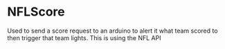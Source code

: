 # NFLScore
Used to send a score request to an arduino to alert it what team scored to then trigger that team lights. This is using the NFL API
